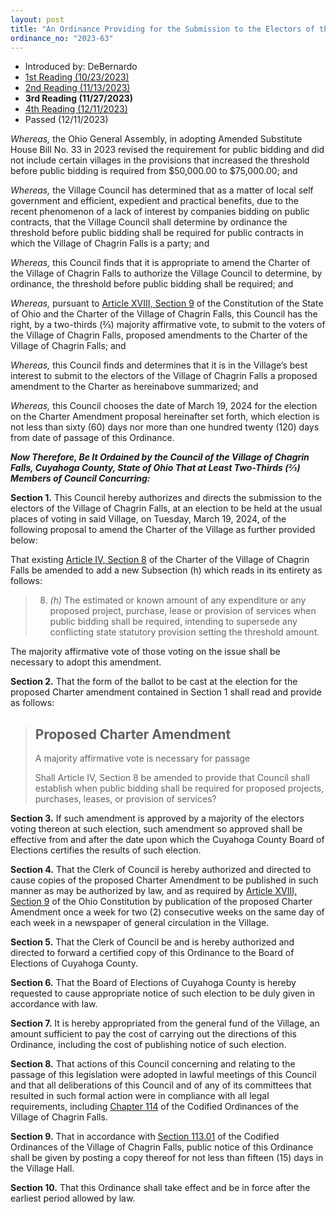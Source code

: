```yaml
---
layout: post
title: "An Ordinance Providing for the Submission to the Electors of the Village of Chagrin Falls a Proposed Amendment to the Village Charter to Authorize Council to Determine When Public Contracts Must Be Publicly Bid"
ordinance_no: "2023-63"
---
```


- Introduced by: DeBernardo
- [1st Reading (10/23/2023)][CFO 2023-63]
- [2nd Reading (11/13/2023)][CFO 2023-63-2]
- **3rd Reading (11/27/2023)**
- [4th Reading (12/11/2023)][CFO 2023-63-4]
- Passed (12/11/2023)

_Whereas,_ the Ohio General Assembly, in adopting Amended Substitute House Bill
No. 33 in 2023 revised the requirement for public bidding and did not include
certain villages in the provisions that increased the threshold before public
bidding is required from $50,000.00 to $75,000.00; and

_Whereas,_ the Village Council has determined that as a matter of local self
government and efficient, expedient and practical benefits, due to the recent
phenomenon of a lack of interest by companies bidding on public contracts, that
the Village Council shall determine by ordinance the threshold before public
bidding shall be required for public contracts in which the Village of Chagrin
Falls is a party; and

_Whereas,_ this Council finds that it is appropriate to amend the Charter of the
Village of Chagrin Falls to authorize the Village Council to determine, by
ordinance, the threshold before public bidding shall be required; and

_Whereas,_ pursuant to [Article XVIII, Section 9][OC 18.9] of the Constitution
of the State of Ohio and the Charter of the Village of Chagrin Falls, this
Council has the right, by a two-thirds (⅔) majority affirmative vote, to submit
to the voters of the Village of Chagrin Falls, proposed amendments to the
Charter of the Village of Chagrin Falls; and

_Whereas,_ this Council finds and determines that it is in the Village’s best
interest to submit to the electors of the Village of Chagrin Falls a proposed
amendment to the Charter as hereinabove summarized; and

_Whereas,_ this Council chooses the date of March 19, 2024 for the election on
the Charter Amendment proposal hereinafter set forth, which election is not less
than sixty (60) days nor more than one hundred twenty (120) days from date of
passage of this Ordinance.

**_Now Therefore, Be It Ordained by the Council of the Village of Chagrin Falls,
Cuyahoga County, State of Ohio That at Least Two-Thirds (⅔) Members of Council
Concurring:_**

**Section 1.** This Council hereby authorizes and directs the submission to the
electors of the Village of Chagrin Falls, at an election to be held at the usual
places of voting in said Village, on Tuesday, March 19, 2024, of the following
proposal to amend the Charter of the Village as further provided below:

That existing [Article IV, Section 8][CFC 4.8] of the Charter of the Village of
Chagrin Falls be amended to add a new Subsection (h) which reads in its entirety
as follows:

> 8. _(h)_ The estimated or known amount of any expenditure or any proposed
> project, purchase, lease or provision of services when public bidding shall be
> required, intending to supersede any conflicting state statutory provision
> setting the threshold amount.

The majority affirmative vote of those voting on the issue shall be necessary to
adopt this amendment.

**Section 2.** That the form of the ballot to be cast at the election for the
proposed Charter amendment contained in Section 1 shall read and provide as
follows:

> ## Proposed Charter Amendment
>
> A majority affirmative vote is necessary for passage
>
> Shall Article IV, Section 8 be amended to provide that Council shall establish
> when public bidding shall be required for proposed projects, purchases,
> leases, or provision of services?

**Section 3.** If such amendment is approved by a majority of the electors
voting thereon at such election, such amendment so approved shall be effective
from and after the date upon which the Cuyahoga County Board of Elections
certifies the results of such election.

**Section 4.** That the Clerk of Council is hereby authorized and directed to
cause copies of the proposed Charter Amendment to be published in such manner as
may be authorized by law, and as required by [Article XVIII, Section 9][OC 18.9]
of the Ohio Constitution by publication of the proposed Charter Amendment once a
week for two (2) consecutive weeks on the same day of each week in a newspaper
of general circulation in the Village.

**Section 5.** That the Clerk of Council be and is hereby authorized and
directed to forward a certified copy of this Ordinance to the Board of Elections
of Cuyahoga County.

**Section 6.** That the Board of Elections of Cuyahoga County is hereby
requested to cause appropriate notice of such election to be duly given in
accordance with law.

**Section 7.** It is hereby appropriated from the general fund of the Village,
an amount sufficient to pay the cost of carrying out the directions of this
Ordinance, including the cost of publishing notice of such election.

**Section 8.** That actions of this Council concerning and relating to the
passage of this legislation were adopted in lawful meetings of this Council and
that all deliberations of this Council and of any of its committees that
resulted in such formal action were in compliance with all legal requirements,
including [Chapter 114][CFCO 114] of the Codified Ordinances of the Village of
Chagrin Falls.

**Section 9.** That in accordance with [Section 113.01][CFCO 113.01] of the
Codified Ordinances of the Village of Chagrin Falls, public notice of this
Ordinance shall be given by posting a copy thereof for not less than fifteen
(15) days in the Village Hall.

**Section 10.** That this Ordinance shall take effect and be in force after the
earliest period allowed by law.

[CFC 4.8]:</articles/article-iv-council/#section-iv-8-power-and-duties>
[CFCO 113.01]:</chapters/chapter-113-ordinances-and-resolutions/#11301-publication-and-posting>
[CFCO 114]:</chapters/chapter-114-open-meetings>
[CFO 2023-63]:</ordinance-2023-63/>
[CFO 2023-63-2]:</ordinance-2023-63-2/>
[CFO 2023-63-4]:</ordinance-2023-63-4/>
[OC 18.9]:<https://codes.ohio.gov/ohio-constitution/section-18.9>
